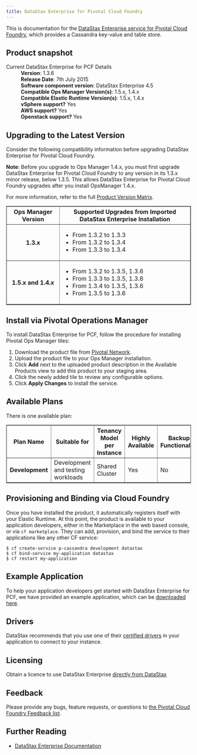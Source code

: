 ```yaml
---
title: DataStax Enterprise for Pivotal Cloud Foundry
---
```


This is documentation for the [DataStax Enterprise service for Pivotal Cloud Foundry](https://network.pivotal.io/products/p-cassandra), which provides a Cassandra key-value and table store. 

## Product snapshot

<dl>
<dt>Current DataStax Enterprise for PCF Details</dt>
<dd><strong>Version</strong>: 1.3.6 </dd>
<dd><strong>Release Date</strong>: 7th July 2015</dd>
<dd><strong>Software component version</strong>: DataStax Enterprise 4.5</dd>
<dd><strong>Compatible Ops Manager Version(s)</strong>: 1.5.x, 1.4.x</dd>
<dd><strong>Compatible Elastic Runtime Version(s)</strong>: 1.5.x, 1.4.x</dd>
<dd><strong>vSphere support?</strong> Yes</dd>
<dd><strong>AWS support?</strong> Yes</dd>
<dd><strong>Openstack support?</strong> Yes</dd>
</dl>

## Upgrading to the Latest Version

Consider the following compatibility information before upgrading DataStax Enterprise for Pivotal Cloud Foundry. 

<p class="note"><strong>Note</strong>: Before you upgrade to Ops Manager 1.4.x, you must first upgrade DataStax Enterprise for Pivotal Cloud Foundry to any version in its 1.3.x minor release, below 1.3.5. This allows DataStax Enterprise for Pivotal Cloud Foundry upgrades after you install OpsManager 1.4.x. </p>

For more information, refer to the full [Product Version Matrix](../compatibility-matrix.pdf).

<table border="1" class="nice">
<tr>
  <th>Ops Manager Version</th>
  <th>Supported Upgrades from Imported DataStax Enterprise Installation</th>
</tr>
<tr>
  <th>1.3.x</th>
  <td><ul>
      <li>From 1.3.2 to 1.3.3</li>
      <li>From 1.3.2 to 1.3.4</li>
      <li>From 1.3.3 to 1.3.4</li>
    </ul>
  </td>
</tr>
<tr>
  <th>1.5.x and 1.4.x</th>
  <td><ul>
      <li>From 1.3.2 to 1.3.5, 1.3.6</li>    
      <li>From 1.3.3 to 1.3.5, 1.3.6</li>	
      <li>From 1.3.4 to 1.3.5, 1.3.6</li>
      <li>From 1.3.5 to 1.3.6</li>
    </ul>
  </td>
</tr>
</table>

## Install via Pivotal Operations Manager

To install DataStax Enterprise for PCF, follow the procedure for installing Pivotal Ops Manager tiles:

1. Download the product file from [Pivotal Network](https://network.pivotal.io/).
1. Upload the product file to your Ops Manager installation.
1. Click **Add** next to the uploaded product description in the Available Products view to add this product to your staging area.
1. Click the newly added tile to review any configurable options.
1. Click **Apply Changes** to install the service.

## Available Plans

There is one available plan:

<table border="1" class="nice">
<tr>
<th><strong>Plan Name</strong></th>
<th><strong>Suitable for</strong></th>
<th><strong>Tenancy Model per Instance</strong></th>
<th><strong>Highly Available</strong></th>
<th><strong>Backup Functionality</strong></th>
</tr>

<tr>
<td><b>Development</b></td>
<td>Development and testing workloads</td>
<td>Shared Cluster</td>
<td>Yes</td>
<td>No</td>
</tr>

</table>

## Provisioning and Binding via Cloud Foundry

Once you have installed the product, it automatically registers itself with your Elastic Runtime. At this point, the product is available to your application developers, either in the Marketplace in the web based console, or via `cf marketplace`. They can add, provision, and bind the service to their applications like any other CF service:

```
$ cf create-service p-cassandra development datastax
$ cf bind-service my-application datastax
$ cf restart my-application
```

## Example Application

To help your application developers get started with DataStax Enterprise for PCF, we have provided an example application, which can be [downloaded here](https://github.com/pivotal-cf/cf-cassandra-example-app/archive/master.zip).

## Drivers
DataStax recommends that you use one of their [certified drivers](http://www.datastax.com/download#dl-datastax-drivers) in your application to connect to your instance.

## Licensing
Obtain a licence to use DataStax Enterprise [directly from DataStax](http://www.datastax.com/company#contact)

## Feedback

Please provide any bugs, feature requests, or questions to [the Pivotal Cloud Foundry Feedback list](mailto:pivotal-cf-feedback@pivotal.io).

## Further Reading

* [DataStax Enterprise Documentation](http://www.datastax.com/docs)

